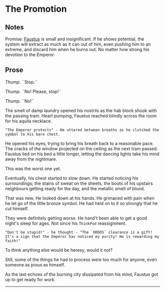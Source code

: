 The Promotion
=============

Notes
-----

Promise: [Faustus](../people/operator_faustus.md) is small and insignificant. If he shows potential, the system will extract as much as it can out of him, even pushing him to an extreme, and discard him when he burns out. No matter how strong his devotion to the Emperor.

Prose
-----

_Thump_.
	¨Stop.¨

_Thump_.
	¨No! Please, stop!¨

_Thump_.
	¨No!¨
 
The smell of damp laundry opened his nostrils as the hab block shook with the passing tram.
Heart pumping, Faustus reached blindly across the room for his aquila necklace.

	"The Emperor protects" - He uttered between breaths as he clutched the symbol to his bare chest.
    
He opened his eyes, trying to bring his breath back to a reasonable pace. The cracks of the window projected on the ceiling as the next tram passed. Faustus lied on his bed a little longer, letting the dancing lights take his mind away from the nightmare.

This was the worst one yet.

Eventually, his chest started to slow down. He started noticing his surroundings; the stains of sweat on the sheets, the boots of his upstairs neighbours getting ready for the day, and the metallic smell of blood.

That was new. He looked down at his hands. He grimaced with pain when he let go of the little bronze symbol. He had held on to it so strongly that he cut himself.

They were definitely getting worse. He hand't been able to get a good night's sleep for ages. Not since his `ThinkPod` reassignment.

	"Don't be stupid!" - he thought - "The `ORDOS` clearance is a gift! It's a sign that the Emperor has noticed my purity! He is rewarding my faith!"
    
To think anything else would be heresy, would it not?

Still, some of the things he had to process were too much for anyone, even someone as pious as himself.

As the last echoes of the burning city dissipated from his mind, Faustus got up to get ready for work.

---

















